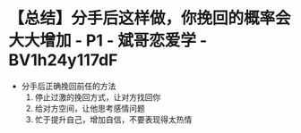# 【总结】分手后这样做，你挽回的概率会大大增加 - P1 - 斌哥恋爱学 - BV1h24y117dF

-   分手后正确挽回前任的方法
    1.  停止过激的挽回方式，让对方找回你
    2.  给对方空间，让他思考感情问题
    3.  忙于提升自己，增加自信，不要表现得太热情
